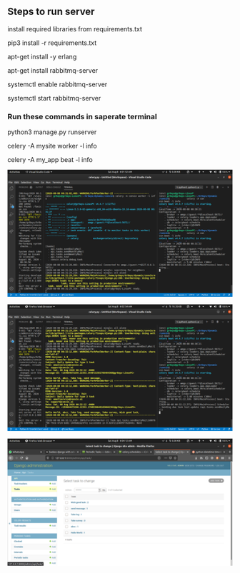 ## Steps to run server

install required libraries from requirements.txt

pip3 install -r requirements.txt

apt-get install -y erlang

apt-get install rabbitmq-server

systemctl enable rabbitmq-server

systemctl start rabbitmq-server

### Run these commands in saperate terminal

python3 manage.py runserver

celery -A mysite worker -l info

celery -A my_app beat -l info

![alt text](https://github.com/Gr8ayu/Django_celery_rabbitMQ/blob/master/images/Screenshot%20from%202020-08-08%2006-01-51.png?raw=true)

![alt text](https://github.com/Gr8ayu/Django_celery_rabbitMQ/blob/master/images/Screenshot%20from%202020-08-08%2006-02-35.png?raw=true)

![alt text](https://github.com/Gr8ayu/Django_celery_rabbitMQ/blob/master/images/Screenshot%20from%202020-08-08%2006-04-12.png?raw=true)
